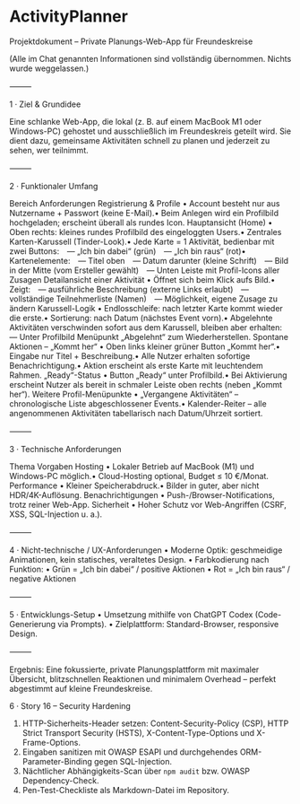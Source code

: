 # ActivityPlanner
Projektdokument – Private Planungs-Web-App für Freundeskreise

(Alle im Chat genannten Informationen sind vollständig übernommen. Nichts wurde weggelassen.)

⸻

1 · Ziel & Grundidee

Eine schlanke Web-App, die lokal (z. B. auf einem MacBook M1 oder Windows-PC) gehostet und ausschließlich im Freundeskreis geteilt wird.
Sie dient dazu, gemeinsame Aktivitäten schnell zu planen und jederzeit zu sehen, wer teilnimmt.

⸻

2 · Funktionaler Umfang

Bereich	Anforderungen
Registrierung & Profile	• Account besteht nur aus Nutzername + Passwort (keine E-Mail).• Beim Anlegen wird ein Profilbild hochgeladen; erscheint überall als rundes Icon.
Hauptansicht (Home)	• Oben rechts: kleines rundes Profilbild des eingeloggten Users.• Zentrales Karten-Karussell (Tinder-Look).• Jede Karte = 1 Aktivität, bedienbar mit zwei Buttons: — „Ich bin dabei“ (grün) — „Ich bin raus“ (rot)• Kartenelemente: — Titel oben — Datum darunter (kleine Schrift) — Bild in der Mitte (vom Ersteller gewählt) — Unten Leiste mit Profil-Icons aller Zusagen
Detailansicht einer Aktivität	• Öffnet sich beim Klick aufs Bild.• Zeigt: — ausführliche Beschreibung (externe Links erlaubt) — vollständige Teilnehmerliste (Namen) — Möglichkeit, eigene Zusage zu ändern
Karussell-Logik	• Endlosschleife: nach letzter Karte kommt wieder die erste.• Sortierung: nach Datum (nächstes Event vorn).• Abgelehnte Aktivitäten verschwinden sofort aus dem Karussell, bleiben aber erhalten: — Unter Profilbild Menüpunkt „Abgelehnt“ zum Wiederherstellen.
Spontane Aktionen – „Kommt her“	• Oben links kleiner grüner Button „Kommt her“.• Eingabe nur Titel + Beschreibung.• Alle Nutzer erhalten sofortige Benachrichtigung.• Aktion erscheint als erste Karte mit leuchtendem Rahmen.
„Ready“-Status	• Button „Ready“ unter Profilbild.• Bei Aktivierung erscheint Nutzer als bereit in schmaler Leiste oben rechts (neben „Kommt her“).
Weitere Profil-Menüpunkte	• „Vergangene Aktivitäten“ – chronologische Liste abgeschlossener Events.• Kalender-Reiter – alle angenommenen Aktivitäten tabellarisch nach Datum/Uhrzeit sortiert.


⸻

3 · Technische Anforderungen

Thema	Vorgaben
Hosting	• Lokaler Betrieb auf MacBook (M1) und Windows-PC möglich.• Cloud-Hosting optional, Budget ≤ 10 €/Monat.
Performance	• Kleiner Speicherabdruck.• Bilder in guter, aber nicht HDR/4K-Auflösung.
Benachrichtigungen	• Push-/Browser-Notifications, trotz reiner Web-App.
Sicherheit	• Hoher Schutz vor Web-Angriffen (CSRF, XSS, SQL-Injection u. a.).


⸻

4 · Nicht-technische / UX-Anforderungen
	•	Moderne Optik: geschmeidige Animationen, kein statisches, veraltetes Design.
	•	Farbkodierung nach Funktion:
	•	Grün = „Ich bin dabei“ / positive Aktionen
	•	Rot = „Ich bin raus“ / negative Aktionen

⸻

5 · Entwicklungs-Setup
	•	Umsetzung mithilfe von ChatGPT Codex (Code-Generierung via Prompts).
	•	Zielplattform: Standard-Browser, responsive Design.

⸻

Ergebnis: Eine fokussierte, private Planungsplattform mit maximaler Übersicht, blitzschnellen Reaktionen und minimalem Overhead – perfekt abgestimmt auf kleine Freundeskreise.

6 · Story 16 – Security Hardening

1. HTTP-Sicherheits-Header setzen: Content-Security-Policy (CSP), HTTP Strict Transport Security (HSTS), X-Content-Type-Options und X-Frame-Options.
2. Eingaben sanitizen mit OWASP ESAPI und durchgehendes ORM-Parameter-Binding gegen SQL-Injection.
3. Nächtlicher Abhängigkeits-Scan über `npm audit` bzw. OWASP Dependency-Check.
4. Pen-Test-Checkliste als Markdown-Datei im Repository.

